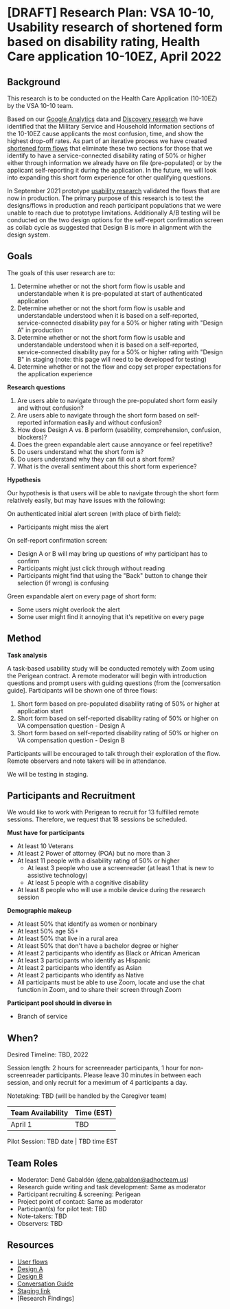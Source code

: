 # [DRAFT] Research Plan: VSA 10-10, Usability research of shortened form based on disability rating, Health Care application 10-10EZ, April 2022

## Background
This research is to be conducted on the Health Care Application (10-10EZ) by the VSA 10-10 team.

Based on our [Google Analytics](https://docs.google.com/presentation/d/1HDGBx-whUrSArDLf8OP_-65lCMPi36h0ihHPA3XqmIk/edit#slide=id.p1) data and [Discovery research](https://github.com/department-of-veterans-affairs/va.gov-team/blob/master/products/caregivers/10-10EZ/Research%20April-May%202021/End%20user%20discovery%20research/research%20findings.md) we have identified that the Military Service and Household Information sections of the 10-10EZ cause applicants the most confusion, time, and show the highest drop-off rates. As part of an iterative process we have created [shortened form flows](https://www.sketch.com/s/da85cf44-4503-4e98-834e-ff068b242ef6/p/A71F1C96-FF98-42A2-9ADD-6D4B7A1DDB20) that eliminate these two sections for those that we identify to have a service-connected disability rating of 50% or higher either through information we already have on file (pre-populated) or by the applicant self-reporting it during the application. In the future, we will look into expanding this short form experience for other qualifying questions.

In September 2021 prototype [usability research](https://github.com/department-of-veterans-affairs/va.gov-team/blob/master/products/caregivers/10-10EZ/Short%20form%20flow%20research/Research%20findings.md) validated the flows that are now in production. The primary purpose of this research is to test the designs/flows in production and reach participant populations that we were unable to reach due to prototype limitations. Additionally A/B testing will be conducted on the two design options for the self-report confirmation screen as collab cycle as suggested that Design B is more in alignment with the design system. 

## Goals	

The goals of this user research are to:
1. Determine whether or not the short form flow is usable and understandable when it is pre-populated at start of authenticated application
2. Determine whether or not the short form flow is usable and understandable understood when it is based on a self-reported, service-connected disability pay for a 50% or higher rating with "Design A" in production
3. Determine whether or not the short form flow is usable and understandable understood when it is based on a self-reported, service-connected disability pay for a 50% or higher rating with "Design B" in staging (note: this page will need to be developed for testing)
4. Determine whether or not the flow and copy set proper expectations for the application experience


**Research questions**

1. Are users able to navigate through the pre-populated short form easily and without confusion?
2. Are users able to navigate through the short form based on self-reported information easily and without confusion?
3. How does Design A vs. B perform (usability, comprehension, confusion, blockers)?
4. Does the green expandable alert cause annoyance or feel repetitive? 
5. Do users understand what the short form is?
6. Do users understand why they can fill out a short form?
7. What is the overall sentiment about this short form experience?


**Hypothesis**

Our hypothesis is that users will be able to navigate through the short form relatively easily, but may have issues with the following:

On authenticated initial alert screen (with place of birth field):
- Participants might miss the alert

On self-report confirmation screen:
- Design A or B will may bring up questions of why participant has to confirm
- Participants might just click through without reading
- Participants might find that using the "Back" button to change their selection (if wrong) is confusing

Green expandable alert on every page of short form:
- Some users might overlook the alert 
- Some user might find it annoying that it's repetitive on every page 


## Method	
**Task analysis**

A task-based usability study will be conducted remotely with Zoom using the Perigean contract. A remote moderator will begin with introduction questions and prompt users with guiding questions (from the [conversation guide]. Participants will be shown one of three flows:
1. Short form based on pre-populated disability rating of 50% or higher at application start 
2. Short form based on self-reported disability rating of 50% or higher on VA compensation question - Design A
3. Short form based on self-reported disability rating of 50% or higher on VA compensation question - Design B


Participants will be encouraged to talk through their exploration of the flow. Remote observers and note takers will be in attendance.

We will be testing in staging.
  	

## Participants and Recruitment	
We would like to work with Perigean to recruit for 13 fulfilled remote sessions. Therefore, we request that 18 sessions be scheduled.

**Must have for participants**

- At least 10 Veterans
- At least 2 Power of attorney (POA) but no more than 3
- At least 11 people with a disability rating of 50% or higher 
     - At least 3 people who use a screenreader (at least 1 that is new to assistive technology)
     - At least 5 people with a cognitive disability
- At least 8 people who will use a mobile device during the research session

**Demographic makeup**
- At least 50% that identify as women or nonbinary
- At least 50% age 55+
- At least 50% that live in a rural area
- At least 50% that don't have a bachelor degree or higher
- At least 2 participants who identify as Black or African American
- At least 3 participants who identify as Hispanic
- At least 2 participants who identify as Asian
- At least 2 participants who identify as Native
- All participants must be able to use Zoom, locate and use the chat function in Zoom, and to share their screen through Zoom



**Participant pool should in diverse in**
- Branch of service



## When? 	
Desired Timeline: TBD, 2022

Session length: 2 hours for screenreader participants, 1 hour for non-screenreader participants. Please leave 30 minutes in between each session, and only recruit for a meximum of 4 participants a day.

Notetaking: TBD (will be handled by the Caregiver team)
	
Team Availability | Time (EST)
------------------|--------------
April 1     | TBD



Pilot Session: TBD date | TBD time EST 	

## Team Roles	
	
- Moderator: Dené Gabaldón (dene.gabaldon@adhocteam.us)	
- Research guide writing and task development: Same as moderator
- Participant recruiting & screening:	Perigean
- Project point of contact:	Same as moderator
- Participant(s) for pilot test: TBD
- Note-takers: TBD
- Observers: TBD
	

## Resources	
- [User flows](https://www.sketch.com/s/da85cf44-4503-4e98-834e-ff068b242ef6/p/A71F1C96-FF98-42A2-9ADD-6D4B7A1DDB20)
- [Design A](https://www.sketch.com/s/da85cf44-4503-4e98-834e-ff068b242ef6/a/rbOa3g7)
- [Design B](https://d.pr/i/tQBvUz)
- [Conversation Guide](https://github.com/department-of-veterans-affairs/va.gov-team/blob/master/products/health-care/application/va-application/research/Short%20form%20usability-April%202022/conversation-guide.md)
- [Staging link](https://staging.va.gov/health-care/apply/application/introduction)
- [Research Findings]
